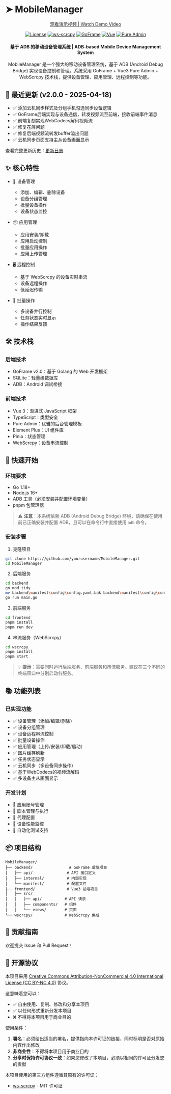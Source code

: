 # ➤ MobileManager

<div align="center">
<p align="center">
  <a href="https://www.bilibili.com/video/BV1AAZpYWEnH" target="_blank">
    观看演示视频 | Watch Demo Video
  </a>
</p>

<p align="center">

[![License](https://img.shields.io/badge/License-CC%20BY--NC%204.0-lightgrey.svg)](https://creativecommons.org/licenses/by-nc/4.0/)
[![ws-scrcpy](https://img.shields.io/badge/ws--scrcpy-MIT-blue.svg)](https://github.com/NetrisTV/ws-scrcpy)
[![GoFrame](https://img.shields.io/badge/GoFrame-v2.0-brightgreen.svg)](https://goframe.org/)
[![Vue](https://img.shields.io/badge/Vue-3.x-green.svg)](https://vuejs.org/)
[![Pure Admin](https://img.shields.io/badge/Pure%20Admin-Latest-blue.svg)](https://github.com/pure-admin/vue-pure-admin)

</p>

<h4>基于 ADB 的移动设备管理系统 | ADB-based Mobile Device Management System</h4>

MobileManager 是一个强大的移动设备管理系统，基于 ADB (Android Debug Bridge) 实现设备控制和管理。系统采用 GoFrame + Vue3 Pure Admin + WebScrcpy 技术栈，提供设备管理、应用管理、远程控制等功能。

</div>

## 🚀 最近更新 (v2.0.0 - 2025-04-18)

- ✅ 添加云机同步样式及分组手机勾选同步设备逻辑
- ✅ GoFrame后端实现与设备通信，转发视频流至前端，接收前端事件消息
- ✅ 前端复刻实现WebCodecs解码视频流
- ✅ 修复花屏问题
- ✅ 修复后端视频流转发buffer溢出问题
- ✅ 云机同步页面支持主从设备画面显示

查看完整更新历史：[更新日志](CHANGELOG.md)

## ✨ 核心特性

* 📱 设备管理
  - 添加、编辑、删除设备
  - 设备分组管理
  - 批量设备操作
  - 设备状态监控

* 📦 应用管理
  - 应用安装/卸载
  - 应用启动控制
  - 批量应用操作
  - 应用上传管理

* 🖥️ 远程控制
  - 基于 WebScrcpy 的设备实时串流
  - 设备远程操作
  - 低延迟传输

* 🎯 批量操作
  - 多设备并行控制
  - 任务状态实时显示
  - 操作结果反馈

## 🛠️ 技术栈

### 后端技术
- GoFrame v2.0：基于 Golang 的 Web 开发框架
- SQLite：轻量级数据库
- ADB：Android 调试桥接

### 前端技术
- Vue 3：渐进式 JavaScript 框架
- TypeScript：类型安全
- Pure Admin：优雅的后台管理模板
- Element Plus：UI 组件库
- Pinia：状态管理
- WebScrcpy：设备串流控制

## 🚀 快速开始

### 环境要求
- Go 1.18+
- Node.js 16+
- ADB 工具（必须安装并配置环境变量）
- pnpm 包管理器

> ⚠️ **注意**：本系统依赖 ADB (Android Debug Bridge) 环境，请确保在使用前已正确安装并配置 ADB，且可以在命令行中直接使用 `adb` 命令。

### 安装步骤

1. 克隆项目
```bash
git clone https://github.com/yourusername/MobileManager.git
cd MobileManager
```

2. 后端服务
```bash
cd backend
go mod tidy
mv backend\manifest\config\config.yaml.bak backend\manifest\config\config.yaml
go run main.go
```

3. 前端服务
```bash
cd frontend
pnpm install
pnpm run dev
```

4. 串流服务（WebScrcpy）
```bash
cd wscrcpy
pnpm install
pnpm start
```

> 💡 **提示**：需要同时运行后端服务、前端服务和串流服务。建议在三个不同的终端窗口中分别启动各服务。

## 📚 功能列表

### 已实现功能
- ✅ 设备管理（添加/编辑/删除）
- ✅ 设备分组管理
- ✅ 设备远程串流控制
- ✅ 批量设备操作
- ✅ 应用管理（上传/安装/卸载/启动）
- ✅ 图片缓存刷新
- ✅ 任务状态显示
- ✅ 云机同步（多设备同步操作）
- ✅ 基于WebCodecs的视频流解码
- ✅ 多设备主从画面显示

### 开发计划
- 🔲 应用账号管理
- 🔲 脚本管理与执行
- 🔲 代理配置
- 🔲 设备性能监控
- 🔲 自动化测试支持

## 📦 项目结构

```
MobileManager/
├── backend/                # GoFrame 后端项目
│   ├── api/               # API 接口定义
│   ├── internal/          # 内部实现
│   └── manifest/          # 配置文件
├── frontend/              # Vue3 前端项目
│   ├── src/
│   │   ├── api/          # API 请求
│   │   ├── components/   # 组件
│   │   └── views/        # 页面
└── wscrcpy/              # WebScrcpy 集成
```

## 📄 贡献指南

欢迎提交 Issue 和 Pull Request！

## 📄 开源协议

本项目采用 [Creative Commons Attribution-NonCommercial 4.0 International License (CC BY-NC 4.0)](https://creativecommons.org/licenses/by-nc/4.0/) 协议。

这意味着您可以：
- ✅ 自由使用、复制、修改和分享本项目
- ✅ 以任何形式重新分发本项目
- ❌ 不得将本项目用于商业目的

使用条件：
1. **署名**：必须给出适当的署名，提供指向本许可证的链接，同时标明是否对原始内容作出修改
2. **非商业性**：不得将本项目用于商业目的
3. **分享时保持许可协议一致**：如果您修改了本项目，必须以相同的许可证分发您的贡献

本项目使用的第三方组件遵循其原有的许可证：
- [ws-scrcpy](https://github.com/NetrisTV/ws-scrcpy) - MIT 许可证
